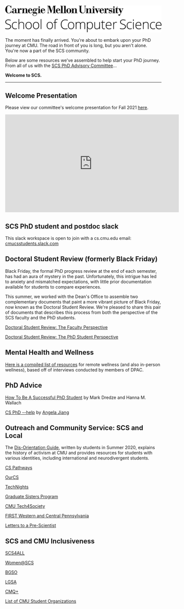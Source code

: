 ![Carnegie Mellon University School of Computer Science logo](https://raw.githubusercontent.com/scs-phd-deans-committee/welcome-to-scs/master/img/test.png)

The moment has finally arrived. You're about to embark upon your PhD journey at CMU. The road in front of you is long, but you aren't alone. You're now a part of the SCS community.

Below are some resources we've assembled to help start your PhD journey. From all of us with the [SCS PhD Advisory Committee](https://scs-phd-deans-committee.github.io/)...

**Welcome to SCS.**

---

## Welcome Presentation

Please view our committee's welcome presentation for Fall 2021 [here](https://docs.google.com/presentation/d/1kdw6jBkveoo_lUtXH998ViOGFlyZ-7jJS75JLKtZbPc/edit?usp=sharing).

<iframe width="560" height="315" src="https://www.youtube-nocookie.com/embed/7Pual2MUbXc" title="CMU SCS DPAC Orientation Presentation 2021" frameborder="0" allow="accelerometer; autoplay; clipboard-write; encrypted-media; gyroscope; picture-in-picture" allowfullscreen></iframe>

## SCS PhD student and postdoc slack

This slack workspace is open to join with a cs.cmu.edu email: [cmucsstudents.slack.com](https://cmucsstudents.slack.com/)

## Doctoral Student Review (formerly Black Friday)

Black Friday, the formal PhD progress review at the end of each semester, has had an aura of mystery in the past. Unfortunately, this intrigue has led to anxiety and mismatched expectations, with little prior documentation available for students to compare experiences.

This summer, we worked with the Dean's Office to assemble two complementary documents that paint a more vibrant picture of Black Friday, now known as the Doctoral Student Review. We're pleased to share this pair of documents that describes this process from both the perspective of the SCS faculty and the PhD students.

[Doctoral Student Review: The Faculty Perspective](https://docs.google.com/document/d/1GNv1ga1NFKMc4Io3jGC0KelXNtJLYIF8ijjUw4rfOZc/edit?usp=sharing)

[Doctoral Student Review: The PhD Student Perspective](https://docs.google.com/document/d/10bUC9IWqOcxheZodstNrPAkL7FS3YuB2FMXwE3DNnxU/edit?usp=sharing)

## Mental Health and Wellness

[Here is a compiled list of resources](https://scs-phd-deans-committee.github.io/wellness-writeup.html) for remote wellness (and also in-person wellness), based off of interviews conducted by members of DPAC.

## PhD Advice
[How To Be A Successful PhD Student](https://drive.google.com/file/d/1ED3XszZSZS-XOhIxXqrh0se2MvBkK_fy/view?usp=sharing) by Mark Dredze and Hanna M. Wallach

[CS PhD --help](https://phdadvice.carrd.co/) by [Angela Jiang](https://angelajiang.carrd.co/)

## Outreach and Community Service: SCS and Local

The [Dis-Orientation Guide](https://www.cmuagainstice.com/dis-orientation-guide), written by students in Summer 2020, explains the history of activism at CMU and provides resources for students with various identities, including international and neurodivergent students.

[CS Pathways](https://www.cs.cmu.edu/cs-pathways)

[OurCS](https://www.cmu.edu/cs/ourcs/)

[TechNights](https://www.cmu.edu/scs/technights/index.html)

[Graduate Sisters Program](https://www.women.cs.cmu.edu/graduate-sisters-program/)

[CMU Tech4Society](http://www.tech4society.group/)

[FIRST Western and Central Pennsylvania](http://firstwcpa.org/)

[Letters to a Pre-Scientist](https://www.prescientist.org/)

## SCS and CMU Inclusiveness

[SCS4ALL](https://www.scs4all.cs.cmu.edu/)

[Women@SCS](https://www.women.cs.cmu.edu/)

[BGSO](http://cmubgso.weebly.com/)

[LGSA](https://thebridge.cmu.edu/organization/lgsa)

[CMQ+](https://cmqplus.weebly.com/)

[List of CMU Student Organizations](https://www.cmu.edu/student-diversity/student-resources/student-groups.html)
